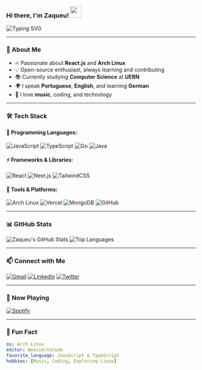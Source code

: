 ### Hi there, I'm Zaqueu! <img src="https://media.giphy.com/media/hvRJCLFzcasrR4ia7z/giphy.gif" width="30px">

![Typing SVG](https://readme-typing-svg.herokuapp.com?color=58A6FF&lines=Developer+%7C+Open-Source+Enthusiast+%7C+Linux+User;React.js+%7C+Next.js+%7C+Arch+Linux;Building+Cool+Projects+With+Code...)

---

### 🚀 About Me
- 🔥 Passionate about **React.js** and **Arch Linux**
- 💡 Open-source enthusiast, always learning and contributing
- 📚 Currently studying **Computer Science** at **UERN**
- 🌍 I speak **Portuguese**, **English**, and learning **German**
- 🎸 I love **music**, coding, and technology

---

### 🛠 Tech Stack

#### 📌 Programming Languages:
![JavaScript](https://img.shields.io/badge/JavaScript-F7DF1E?style=for-the-badge&logo=javascript&logoColor=black)
![TypeScript](https://img.shields.io/badge/TypeScript-3178C6?style=for-the-badge&logo=typescript&logoColor=white)
![Go](https://img.shields.io/badge/Go-00ADD8?style=for-the-badge&logo=go&logoColor=white)
![Java](https://img.shields.io/badge/Java-ED8B00?style=for-the-badge&logo=java&logoColor=white)

#### ⚡ Frameworks & Libraries:
![React](https://img.shields.io/badge/React-61DAFB?style=for-the-badge&logo=react&logoColor=black)
![Next.js](https://img.shields.io/badge/Next.js-000000?style=for-the-badge&logo=nextdotjs&logoColor=white)
![TailwindCSS](https://img.shields.io/badge/TailwindCSS-38B2AC?style=for-the-badge&logo=tailwind-css&logoColor=white)

#### 🔗 Tools & Platforms:
![Arch Linux](https://img.shields.io/badge/Arch_Linux-1793D1?style=for-the-badge&logo=arch-linux&logoColor=white)
![Vercel](https://img.shields.io/badge/Vercel-000000?style=for-the-badge&logo=vercel&logoColor=white)
![MongoDB](https://img.shields.io/badge/MongoDB-47A248?style=for-the-badge&logo=mongodb&logoColor=white)
![GitHub](https://img.shields.io/badge/GitHub-181717?style=for-the-badge&logo=github&logoColor=white)

---

### 📊 GitHub Stats
![Zaqueu's GitHub Stats](https://github-readme-stats.vercel.app/api?username=zaqueu-dev&show_icons=true&theme=radical)
![Top Languages](https://github-readme-stats.vercel.app/api/top-langs/?username=zaqueu-dev&layout=compact&theme=radical)

---

### 📫 Connect with Me
[![Gmail](https://img.shields.io/badge/Gmail-D14836?style=for-the-badge&logo=gmail&logoColor=white)](mailto:your-email@example.com)
[![LinkedIn](https://img.shields.io/badge/LinkedIn-0077B5?style=for-the-badge&logo=linkedin&logoColor=white)](https://linkedin.com/in/yourprofile)
[![Twitter](https://img.shields.io/badge/Twitter-1DA1F2?style=for-the-badge&logo=twitter&logoColor=white)](https://twitter.com/yourusername)

---

### 🎵 Now Playing
[![Spotify](https://novatorem-zaqueu-dev.vercel.app/api/spotify)](https://open.spotify.com/user/your-spotify-username)

---

### 🎯 Fun Fact
```yaml
os: Arch Linux
editor: Neovim/VsCode
favorite_language: JavaScript & TypeScript
hobbies: [Music, Coding, Exploring Linux]
